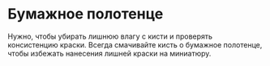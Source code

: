# Бумажное полотенце

Нужно, чтобы убирать лишнюю влагу с кисти и проверять консистенцию краски. Всегда смачивайте кисть о бумажное полотенце, чтобы избежать нанесения лишней краски на миниатюру.
